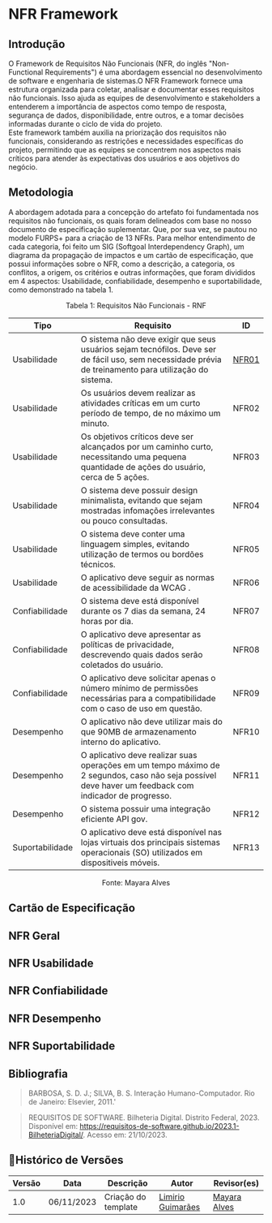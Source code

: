 # NFR Framework 

## Introdução 

O Framework de Requisitos Não Funcionais (NFR, do inglês "Non-Functional Requirements") é uma abordagem essencial no desenvolvimento de software e engenharia de sistemas.O NFR Framework fornece uma estrutura organizada para coletar, analisar e documentar esses requisitos não funcionais. Isso ajuda as equipes de desenvolvimento e stakeholders a entenderem a importância de aspectos como tempo de resposta, segurança de dados, disponibilidade, entre outros, e a tomar decisões informadas durante o ciclo de vida do projeto. <br/>
Este framework também auxilia na priorização dos requisitos não funcionais, considerando as restrições e necessidades específicas do projeto, permitindo que as equipes se concentrem nos aspectos mais críticos para atender às expectativas dos usuários e aos objetivos do negócio.

## Metodologia
A abordagem adotada para a concepção do artefato foi fundamentada nos requisitos não funcionais, os quais foram delineados com base no nosso documento de especificação suplementar. Que, por sua vez, se pautou no modelo FURPS+ para a criação de 13 NFRs. Para melhor entendimento de cada categoria, foi feito um SIG (Softgoal Interdependency Graph), um diagrama da propagação de impactos e um cartão de especificação, que possui informações sobre o NFR, como a descrição, a categoria, os conflitos, a origem, os critérios e outras informações, que foram divididos em 4 aspectos: Usabilidade, confiabilidade, desempenho e suportabilidade, como demonstrado na tabela 1. 

<center>
<p align="center"> Tabela 1: Requisitos Não Funcionais - RNF</p>

|   Tipo  | Requisito                                                                                       | ID  |
| ---------- | --------------------------------------------------------------------------------             | ---------       |
| Usabilidade| O sistema não deve exigir que seus usuários sejam tecnófilos. Deve ser de fácil uso, sem necessidade prévia de treinamento para utilização do sistema.                                                                   | [NFR01](https://requisitos-de-software.github.io/2023.2-Carteira_Digital_de_Transito/elicitação/requisitos_elicitados/) 
| Usabilidade|Os usuários devem realizar as atividades críticas em um curto período de tempo, de no máximo um minuto.                                                                   | NFR02
| Usabilidade|Os objetivos críticos deve ser alcançados por um caminho curto, necessitando uma pequena quantidade de ações do usuário, cerca de 5 ações.                                                                   | NFR03
| Usabilidade|O sistema deve possuir design minimalista, evitando que sejam mostradas infomações irrelevantes ou pouco consultadas.                                                                   | NFR04
| Usabilidade|O sistema deve conter uma linguagem simples, evitando utilização de termos ou bordões técnicos.                                                                   | NFR05
| Usabilidade|O aplicativo deve seguir as normas de acessibilidade da WCAG        .                                                | NFR06
| Confiabilidade   | O sistema deve está disponível durante os 7 dias da semana, 24 horas por dia.                                   | NFR07
| Confiabilidade   | O aplicativo deve apresentar as políticas de privacidade, descrevendo quais dados serão coletados do usuário.                               | NFR08
| Confiabilidade   | O aplicativo deve solicitar apenas o número mínimo de permissões necessárias para a compatibilidade com o caso de uso em questão.                               | NFR09
| Desempenho  | O aplicativo não deve utilizar mais do que 90MB de armazenamento interno do aplicativo. | NFR10
| Desempenho | O aplicativo deve realizar suas operações em um tempo máximo de 2 segundos, caso não seja possível deve haver um feedback com indicador de progresso.                                  | NFR11
| Desempenho  | O sistema possuir uma integração eficiente API gov.                                     | NFR12
| Suportabilidade  |O aplicativo deve está disponível nas lojas virtuais dos principais sistemas operacionais (SO) utilizados em dispositiveis móveis.                                     | NFR13

<p align="center"> Fonte: Mayara Alves</p>
</center>


## Cartão de Especificação

## NFR Geral

## NFR Usabilidade

## NFR Confiabilidade 

## NFR Desempenho

## NFR Suportabilidade

## Bibliografia

> BARBOSA, S. D. J.; SILVA, B. S. Interação Humano-Computador. Rio de Janeiro: Elsevier, 2011.'

> REQUISITOS DE SOFTWARE. Bilheteria Digital. Distrito Federal, 2023. Disponível em: <https://requisitos-de-software.github.io/2023.1-BilheteriaDigital/>. Acesso em: 21/10/2023.


## 📑Histórico de Versões

| Versão |    Data    |      Descrição      |       Autor     | Revisor(es)  |
| ------ | ---------- | ------------------- | --------------- | ------------ |
| 1.0    | 06/11/2023 | Criação do template | [Limirio Guimarães](https://github.com/LimirioGuimaraes) |[Mayara Alves](https://github.com/Mayara-tech) |
